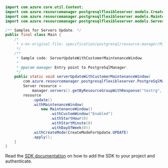 ```java
import com.azure.core.util.Context;
import com.azure.resourcemanager.postgresqlflexibleserver.models.CreateModeForUpdate;
import com.azure.resourcemanager.postgresqlflexibleserver.models.MaintenanceWindow;
import com.azure.resourcemanager.postgresqlflexibleserver.models.Server;

/** Samples for Servers Update. */
public final class Main {
    /*
     * x-ms-original-file: specification/postgresql/resource-manager/Microsoft.DBforPostgreSQL/stable/2021-06-01/examples/ServerUpdateWithCustomerMaintenanceWindow.json
     */
    /**
     * Sample code: ServerUpdateWithCustomerMaintenanceWindow.
     *
     * @param manager Entry point to PostgreSqlManager.
     */
    public static void serverUpdateWithCustomerMaintenanceWindow(
        com.azure.resourcemanager.postgresqlflexibleserver.PostgreSqlManager manager) {
        Server resource =
            manager.servers().getByResourceGroupWithResponse("testrg", "pgtestsvc4", Context.NONE).getValue();
        resource
            .update()
            .withMaintenanceWindow(
                new MaintenanceWindow()
                    .withCustomWindow("Enabled")
                    .withStartHour(8)
                    .withStartMinute(0)
                    .withDayOfWeek(0))
            .withCreateMode(CreateModeForUpdate.UPDATE)
            .apply();
    }
}
```

Read the [SDK documentation](https://github.com/Azure/azure-sdk-for-java/blob/azure-resourcemanager-postgresqlflexibleserver_1.0.0-beta.4/sdk/postgresqlflexibleserver/azure-resourcemanager-postgresqlflexibleserver/README.md) on how to add the SDK to your project and authenticate.
